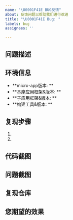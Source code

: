 ```yaml
---
name: "\U0001F41E BUG反馈"
about: 反馈问题以帮助我们进行改进
title: "\U0001F41E Bug: "
labels: bug
assignees: ''

---
```


<!--
  请提供清楚简明的错误描述， 包括需要的错误截图、复现步骤和代码仓库。
  请使用micro-app的最新版本进行测试。
-->

## 问题描述
<!-- 对问题具体的描述  -->

## 环境信息
- **micro-app版本: **
- **基座应用框架&版本: **
- **子应用框架&版本: **
- **构建工具&版本: **

## 复现步骤
1.
2.

## 代码截图
<!-- 如果可以，请上传代码截图以帮助我们了解您的问题。 -->

## 问题截图
<!-- 如果可以，请上传控制台、终端等截图以帮助我们了解您的问题。 -->

## 复现仓库
<!-- 请提供一个精简的代码仓库，然后上传到自己的 github，以帮助我们复现您的问题。 -->

## 您期望的效果
